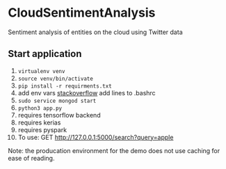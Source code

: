 # CloudSentimentAnalysis
Sentiment analysis of entities on the cloud using Twitter data

## Start application
1. `virtualenv venv`
2. `source venv/bin/activate`
3. `pip install -r requirments.txt`
5. add env vars [stackoverflow](https://askubuntu.com/questions/58814/how-do-i-add-environment-variables) add lines to .bashrc
4. `sudo service mongod start`
5. `python3 app.py`
6. requires tensorflow backend
7. requires kerias
8. requires pyspark
8. To use: GET http://127.0.0.1:5000/search?query=apple

Note: the producation environment for the demo does not use caching for ease of reading. 
